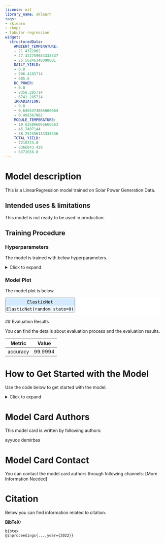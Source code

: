```yaml
---
license: mit
library_name: sklearn
tags:
- sklearn
- skops
- tabular-regression
widget:
  structuredData:
    AMBIENT_TEMPERATURE:
    - 21.4322062
    - 27.322759933333337
    - 25.56246340000001
    DAILY_YIELD:
    - 0.0
    - 996.4285714
    - 685.0
    DC_POWER:
    - 0.0
    - 8358.285714
    - 6741.285714
    IRRADIATION:
    - 0.0
    - 0.6465474886666664
    - 0.498367802
    MODULE_TEMPERATURE:
    - 19.826896066666663
    - 45.7407144
    - 38.252356133333336
    TOTAL_YIELD:
    - 7218223.0
    - 6366043.429
    - 6372656.0
---
```


# Model description

This is a LinearRegression model trained on Solar Power Generation Data.

## Intended uses & limitations

This model is not ready to be used in production.

## Training Procedure

### Hyperparameters

The model is trained with below hyperparameters.

<details>
<summary> Click to expand </summary>

| Hyperparameter   | Value      |
|------------------|------------|
| alpha            | 1.0        |
| copy_X           | True       |
| fit_intercept    | True       |
| l1_ratio         | 0.5        |
| max_iter         | 1000       |
| normalize        | deprecated |
| positive         | False      |
| precompute       | False      |
| random_state     | 0          |
| selection        | cyclic     |
| tol              | 0.0001     |
| warm_start       | False      |

</details>

### Model Plot

The model plot is below.

<style>#sk-a3a3b863-d5cf-4b57-9e19-e3d8f2db0a0b {color: black;background-color: white;}#sk-a3a3b863-d5cf-4b57-9e19-e3d8f2db0a0b pre{padding: 0;}#sk-a3a3b863-d5cf-4b57-9e19-e3d8f2db0a0b div.sk-toggleable {background-color: white;}#sk-a3a3b863-d5cf-4b57-9e19-e3d8f2db0a0b label.sk-toggleable__label {cursor: pointer;display: block;width: 100%;margin-bottom: 0;padding: 0.3em;box-sizing: border-box;text-align: center;}#sk-a3a3b863-d5cf-4b57-9e19-e3d8f2db0a0b div.sk-toggleable__content {max-height: 0;max-width: 0;overflow: hidden;text-align: left;background-color: #f0f8ff;}#sk-a3a3b863-d5cf-4b57-9e19-e3d8f2db0a0b div.sk-toggleable__content pre {margin: 0.2em;color: black;border-radius: 0.25em;background-color: #f0f8ff;}#sk-a3a3b863-d5cf-4b57-9e19-e3d8f2db0a0b input.sk-toggleable__control:checked~div.sk-toggleable__content {max-height: 200px;max-width: 100%;overflow: auto;}#sk-a3a3b863-d5cf-4b57-9e19-e3d8f2db0a0b div.sk-estimator input.sk-toggleable__control:checked~label.sk-toggleable__label {background-color: #d4ebff;}#sk-a3a3b863-d5cf-4b57-9e19-e3d8f2db0a0b div.sk-label input.sk-toggleable__control:checked~label.sk-toggleable__label {background-color: #d4ebff;}#sk-a3a3b863-d5cf-4b57-9e19-e3d8f2db0a0b input.sk-hidden--visually {border: 0;clip: rect(1px 1px 1px 1px);clip: rect(1px, 1px, 1px, 1px);height: 1px;margin: -1px;overflow: hidden;padding: 0;position: absolute;width: 1px;}#sk-a3a3b863-d5cf-4b57-9e19-e3d8f2db0a0b div.sk-estimator {font-family: monospace;background-color: #f0f8ff;border: 1px dotted black;border-radius: 0.25em;box-sizing: border-box;margin-bottom: 0.5em;}#sk-a3a3b863-d5cf-4b57-9e19-e3d8f2db0a0b div.sk-estimator:hover {background-color: #d4ebff;}#sk-a3a3b863-d5cf-4b57-9e19-e3d8f2db0a0b div.sk-parallel-item::after {content: "";width: 100%;border-bottom: 1px solid gray;flex-grow: 1;}#sk-a3a3b863-d5cf-4b57-9e19-e3d8f2db0a0b div.sk-label:hover label.sk-toggleable__label {background-color: #d4ebff;}#sk-a3a3b863-d5cf-4b57-9e19-e3d8f2db0a0b div.sk-serial::before {content: "";position: absolute;border-left: 1px solid gray;box-sizing: border-box;top: 2em;bottom: 0;left: 50%;}#sk-a3a3b863-d5cf-4b57-9e19-e3d8f2db0a0b div.sk-serial {display: flex;flex-direction: column;align-items: center;background-color: white;padding-right: 0.2em;padding-left: 0.2em;}#sk-a3a3b863-d5cf-4b57-9e19-e3d8f2db0a0b div.sk-item {z-index: 1;}#sk-a3a3b863-d5cf-4b57-9e19-e3d8f2db0a0b div.sk-parallel {display: flex;align-items: stretch;justify-content: center;background-color: white;}#sk-a3a3b863-d5cf-4b57-9e19-e3d8f2db0a0b div.sk-parallel::before {content: "";position: absolute;border-left: 1px solid gray;box-sizing: border-box;top: 2em;bottom: 0;left: 50%;}#sk-a3a3b863-d5cf-4b57-9e19-e3d8f2db0a0b div.sk-parallel-item {display: flex;flex-direction: column;position: relative;background-color: white;}#sk-a3a3b863-d5cf-4b57-9e19-e3d8f2db0a0b div.sk-parallel-item:first-child::after {align-self: flex-end;width: 50%;}#sk-a3a3b863-d5cf-4b57-9e19-e3d8f2db0a0b div.sk-parallel-item:last-child::after {align-self: flex-start;width: 50%;}#sk-a3a3b863-d5cf-4b57-9e19-e3d8f2db0a0b div.sk-parallel-item:only-child::after {width: 0;}#sk-a3a3b863-d5cf-4b57-9e19-e3d8f2db0a0b div.sk-dashed-wrapped {border: 1px dashed gray;margin: 0 0.4em 0.5em 0.4em;box-sizing: border-box;padding-bottom: 0.4em;background-color: white;position: relative;}#sk-a3a3b863-d5cf-4b57-9e19-e3d8f2db0a0b div.sk-label label {font-family: monospace;font-weight: bold;background-color: white;display: inline-block;line-height: 1.2em;}#sk-a3a3b863-d5cf-4b57-9e19-e3d8f2db0a0b div.sk-label-container {position: relative;z-index: 2;text-align: center;}#sk-a3a3b863-d5cf-4b57-9e19-e3d8f2db0a0b div.sk-container {display: inline-block;position: relative;}</style><div id="sk-a3a3b863-d5cf-4b57-9e19-e3d8f2db0a0b" class"sk-top-container"><div class="sk-container"><div class="sk-item"><div class="sk-estimator sk-toggleable"><input class="sk-toggleable__control sk-hidden--visually" id="d20384ee-8f34-4e73-b4a5-b15dfd56af7a" type="checkbox" checked><label class="sk-toggleable__label" for="d20384ee-8f34-4e73-b4a5-b15dfd56af7a">ElasticNet</label><div class="sk-toggleable__content"><pre>ElasticNet(random_state=0)</pre></div></div></div></div></div>

## Evaluation Results

You can find the details about evaluation process and the evaluation results.



| Metric   |   Value |
|----------|---------|
| accuracy | 99.9994 |

# How to Get Started with the Model

Use the code below to get started with the model.

<details>
<summary> Click to expand </summary>

```python
import pickle 
with open(dtc_pkl_filename, 'rb') as file: 
    clf = pickle.load(file)
```

</details>




# Model Card Authors

This model card is written by following authors:

ayyuce demirbas

# Model Card Contact

You can contact the model card authors through following channels:
[More Information Needed]

# Citation

Below you can find information related to citation.

**BibTeX:**
```
bibtex
@inproceedings{...,year={2022}}
```